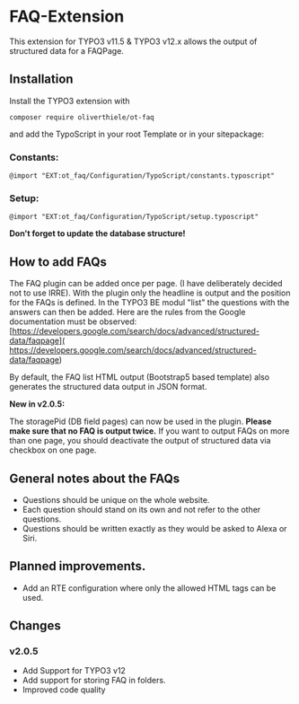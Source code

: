 # FAQ-Extension

This extension for TYPO3 v11.5 & TYPO3 v12.x allows the output of structured data for a FAQPage.

## Installation

Install the TYPO3 extension with

```shell
composer require oliverthiele/ot-faq
```

and add the TypoScript in your root Template or in your sitepackage:

### Constants:

```typo3_typoscript
@import "EXT:ot_faq/Configuration/TypoScript/constants.typoscript"
```
### Setup:

```typo3_typoscript
@import "EXT:ot_faq/Configuration/TypoScript/setup.typoscript"
```

**Don't forget to update the database structure!**


## How to add FAQs

The FAQ plugin can be added once per page. (I have deliberately decided not to use
IRRE). With the plugin only the headline is output and the position for the FAQs is defined.
In the TYPO3 BE modul "list" the questions with the answers can then be added.
Here are the rules from the Google documentation must be observed:
[https://developers.google.com/search/docs/advanced/structured-data/faqpage](
https://developers.google.com/search/docs/advanced/structured-data/faqpage)

By default, the FAQ list HTML output (Bootstrap5 based template) also generates the structured
data output in JSON format.

**New in v2.0.5:**

The storagePid (DB field pages) can now be used in the plugin. **Please make sure that no FAQ is output twice.**
If you want to output FAQs on more than one page, you should deactivate the output of structured data
via checkbox on one page.

## General notes about the FAQs

* Questions should be unique on the whole website.
* Each question should stand on its own and not refer to the other questions.
* Questions should be written exactly as they would be asked to Alexa or Siri.


## Planned improvements.

* Add an RTE configuration where only the allowed HTML tags can be used.

## Changes

### v2.0.5

* Add Support for TYPO3 v12
* Add support for storing FAQ in folders.
* Improved code quality
